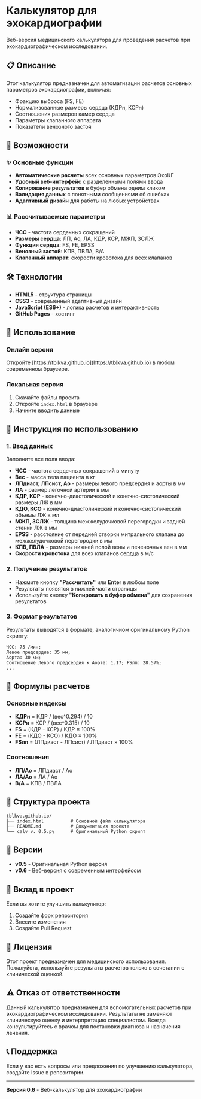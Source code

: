 # Калькулятор для эхокардиографии

Веб-версия медицинского калькулятора для проведения расчетов при эхокардиографическом исследовании.

## 📋 Описание

Этот калькулятор предназначен для автоматизации расчетов основных параметров эхокардиографии, включая:
- Фракцию выброса (FS, FE)
- Нормализованные размеры сердца (КДРн, КСРн)
- Соотношения размеров камер сердца
- Параметры клапанного аппарата
- Показатели венозного застоя

## 🚀 Возможности

### ✨ Основные функции
- **Автоматические расчеты** всех основных параметров ЭхоКГ
- **Удобный веб-интерфейс** с разделенными полями ввода
- **Копирование результатов** в буфер обмена одним кликом
- **Валидация данных** с понятными сообщениями об ошибках
- **Адаптивный дизайн** для работы на любых устройствах

### 📊 Рассчитываемые параметры
- **ЧСС** - частота сердечных сокращений
- **Размеры сердца**: ЛП, Ао, ЛА, КДР, КСР, МЖП, ЗСЛЖ
- **Функция сердца**: FS, FE, EPSS
- **Венозный застой**: КПВ, ПВЛА, В/А
- **Клапанный аппарат**: скорости кровотока для всех клапанов

## 🛠️ Технологии

- **HTML5** - структура страницы
- **CSS3** - современный адаптивный дизайн
- **JavaScript (ES6+)** - логика расчетов и интерактивность
- **GitHub Pages** - хостинг

## 📱 Использование

### Онлайн версия
Откройте [https://tblkva.github.io](https://tblkva.github.io) в любом современном браузере.

### Локальная версия
1. Скачайте файлы проекта
2. Откройте `index.html` в браузере
3. Начните вводить данные

## 📝 Инструкция по использованию

### 1. Ввод данных
Заполните все поля ввода:
- **ЧСС** - частота сердечных сокращений в минуту
- **Вес** - масса тела пациента в кг
- **ЛПдиаст, ЛПсист, Ао** - размеры левого предсердия и аорты в мм
- **ЛА** - размер легочной артерии в мм
- **КДР, КСР** - конечно-диастолический и конечно-систолический размеры ЛЖ в мм
- **КДО, КСО** - конечно-диастолический и конечно-систолический объемы ЛЖ в мл
- **МЖП, ЗСЛЖ** - толщина межжелудочковой перегородки и задней стенки ЛЖ в мм
- **EPSS** - расстояние от передней створки митрального клапана до межжелудочковой перегородки в мм
- **КПВ, ПВЛА** - размеры нижней полой вены и печеночных вен в мм
- **Скорости кровотока** для всех клапанов сердца в м/с

### 2. Получение результатов
- Нажмите кнопку **"Рассчитать"** или **Enter** в любом поле
- Результаты появятся в нижней части страницы
- Используйте кнопку **"Копировать в буфер обмена"** для сохранения результатов

### 3. Формат результатов
Результаты выводятся в формате, аналогичном оригинальному Python скрипту:
```
ЧСС: 75 /мин;
Левое предсердие: 35 мм;
Аорта: 30 мм;
Соотношение Левого предсердия к Аорте: 1.17; FSлп: 28.57%;
...
```

## 🔧 Формулы расчетов

### Основные индексы
- **КДРн** = КДР / (вес^0.294) / 10
- **КСРн** = КСР / (вес^0.315) / 10
- **FS** = (КДР - КСР) / КДР × 100%
- **FE** = (КДО - КСО) / КДО × 100%
- **FSлп** = (ЛПдиаст - ЛПсист) / ЛПдиаст × 100%

### Соотношения
- **ЛП/Ао** = ЛПдиаст / Ао
- **ЛА/Ао** = ЛА / Ао
- **В/А** = КПВ / ПВЛА

## 📁 Структура проекта

```
tblkva.github.io/
├── index.html          # Основной файл калькулятора
├── README.md           # Документация проекта
└── calv v. 0.5.py      # Оригинальный Python скрипт
```

## 🔄 Версии

- **v0.5** - Оригинальная Python версия
- **v0.6** - Веб-версия с современным интерфейсом

## 🤝 Вклад в проект

Если вы хотите улучшить калькулятор:

1. Создайте форк репозитория
2. Внесите изменения
3. Создайте Pull Request

## 📄 Лицензия

Этот проект предназначен для медицинского использования. Пожалуйста, используйте результаты расчетов только в сочетании с клинической оценкой.

## ⚠️ Отказ от ответственности

Данный калькулятор предназначен для вспомогательных расчетов при эхокардиографическом исследовании. Результаты не заменяют клиническую оценку и интерпретацию специалистом. Всегда консультируйтесь с врачом для постановки диагноза и назначения лечения.

## 📞 Поддержка

Если у вас есть вопросы или предложения по улучшению калькулятора, создайте Issue в репозитории.

---

**Версия 0.6** - Веб-калькулятор для эхокардиографии 